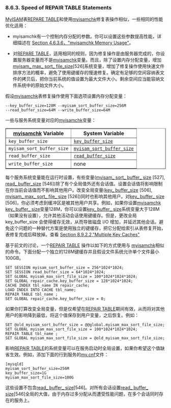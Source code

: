 ###  8.6.3. Speed of REPAIR TABLE Statements

[MyISAM](#)表[REPARE TABLE](#)和使用[myisamchk](#)修复表操作相似，一些相同的性能优化适用：

- myisamchk有一个控制内存分配的参数。你可以设置这些参数提高性能，详细描述在 [Section 4.6.3.6，"myisamchk Memory Usage"][4.6.3.6]。

[4.6.3.6]: ./docs/Chapter_04/4.6.3_myisamchk_Memory_Usage.md#4.6.3.6

- 对[REPARE TABLE](#)，适用相同的规则，因为修复操作是由服务器完成的，你设置服务器变量而不是[myisamchk](#)变量。而且，除了设置内存分配变量，增加[myisam_ max_ sort_ file_size](#)[526]系统变量，增加了修复操作使用快速文件排序方法的概率，避免了使用键缓存的慢速修复。确定有足够的空间容纳表文件的拷贝后，把你当前系统的值设置为最大文件大小。剩余空间应当能容纳文件系统中的原始文件大小。

假设[myisamchk](#)表修复操作使用下面选项设置内存分配变量：

    --key_buffer_size=128M --myisam_sort_buffer_size=256M 
    --read_buffer_size=64M --write_buffer_size=64M 

一些与服务系统变量对应的[myisamchk](#)变量：

<div class="informaltable"> 
<table summary="This table lists myisamchk
variables and corresponding server system variables." border="1"><colgroup><col><col></colgroup><thead><tr><th scope="col"><a class="link" href="myisamchk.html" title="4.6.3. myisamchk — MyISAM Table-Maintenance Utility"><span class="command"><strong>myisamchk</strong></span></a> Variable</th><th scope="col">System Variable</th></tr></thead><tbody><tr><td scope="row"><code class="literal">key_buffer_size</code></td><td><a class="link" href="server-system-variables.html#sysvar_key_buffer_size"><code class="literal">key_buffer_size</code></a></td></tr><tr><td scope="row"><code class="literal">myisam_sort_buffer_size</code></td><td><a class="link" href="server-system-variables.html#sysvar_myisam_sort_buffer_size"><code class="literal">myisam_sort_buffer_size</code></a></td></tr><tr><td scope="row"><code class="literal">read_buffer_size</code></td><td><a class="link" href="server-system-variables.html#sysvar_read_buffer_size"><code class="literal">read_buffer_size</code></a></td></tr><tr><td scope="row"><code class="literal">write_buffer_size</code></td><td>none</td></tr></tbody></table> 
</div> 

每个服务系统变量能在运行时设置，有些变量([myisam_ sort_ buffer_ size](#) [527], [read_ buffer_size](#) [546])除了有个全局值外还有会话值。设置会话值将影响限制在你当前会话值而不影响其他用户。改变全局变量([key_ buffer_size](#) [506], 
[myisam_ max_ sort_ file_ size](#) [526])同时也影响其他用户。对[key_ buffer_ size](#) [506]，你必须考虑到缓冲区是被其他用户共享。例如，如果你设置[myisamchk](#) [key_ buffer_ size](#)变量128M，你可以设置[key_ buffer_ size](#)系统变量大于128M（如果没有设置），允许其他活动会话使用键缓存。但是，更改全局 key_buffer_size 会使得缓存无效，从而导致磁盘 I/O 增加，并延迟其他会话。避免这个问题的一种替代方案是使用独立的键缓存，把它分配给索引从表修复开始，表修复完成后释放掉。查看
[Section 8.9.2.2,"Multiple Key Caches"][8.9.2.2]

[8.9.2.2]: ./docs/Chapter_08/8.9.2_Multiple_Key_Caches.md#8.9.2.2

基于前文的讨论，一个[REPAIR TABLE](#) 操作以如下的方式使用与 [myisamchk](#)相似的命令。下面分配一个独立的128M键缓存并且假设文件系统允许单个文件最小100GB。

    SET SESSION myisam_sort_buffer_size = 256*1024*1024; 
    SET SESSION read_buffer_size = 64*1024*1024; 
    SET GLOBAL myisam_max_sort_file_size = 100*1024*1024*1024; 
    SET GLOBAL repair_cache.key_buffer_size = 128*1024*1024; 
    CACHE INDEX tbl_name IN repair_cache; 
    LOAD INDEX INTO CACHE tbl_name; 
    REPAIR TABLE tbl_name ; 
    SET GLOBAL repair_cache.key_buffer_size = 0; 


如果你打算改变全局变量，但是仅希望在[REPAIR TABLE](#)期间有效，从而将对其他用户的影响降到最低，将这个值保存到用户变量，之后恢复。例如：

    SET @old_myisam_sort_buffer_size = @@global.myisam_max_sort_file_size; 
    SET GLOBAL myisam_max_sort_file_size = 100*1024*1024*1024; 
    REPAIR TABLE tbl_name ; 
    SET GLOBAL myisam_max_sort_file_size = @old_myisam_max_sort_file_size;

影响[REPAIR TABLE](#)的系统变量可以在服务启动时全局设置，如果你希望这个值缺省生效。例如，添加下面的行到服务的[my.cnf](#)文件：
           
    [mysqld] 
    myisam_sort_buffer_size=256M 
    key_buffer_size=1G 
    myisam_max_sort_file_size=100G

这些设置不包含[read_ buffer_ size](#)[546]。对所有会话设置[read_ buffer_ size](#)[546]全局的大值，由于内存过多分配从而遭受性能问题，在多个会话同时存在的服务上。